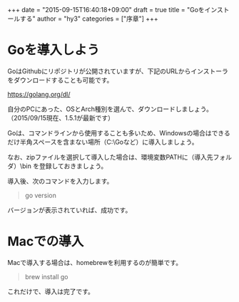 +++
date = "2015-09-15T16:40:18+09:00"
draft = true
title = "Goをインストールする"
author = "hy3"
categories = ["序章"]
+++

# Goを導入しよう

GoはGithubにリポジトリが公開されていますが、下記のURLからインストーラをダウンロードすることも可能です。

https://golang.org/dl/

自分のPCにあった、OSとArch種別を選んで、ダウンロードしましょう。（2015/09/15現在、1.5.1が最新です）

Goは、コマンドラインから使用することも多いため、Windowsの場合はできるだけ半角スペースを含まない場所（C:\Goなど）に導入しましょう。

なお、zipファイルを選択して導入した場合は、環境変数PATHに（導入先フォルダ）\bin を登録しておきましょう。

導入後、次のコマンドを入力します。
> go version

バージョンが表示されていれば、成功です。

# Macでの導入
Macで導入する場合は、homebrewを利用するのが簡単です。

> brew install go

これだけで、導入は完了です。


